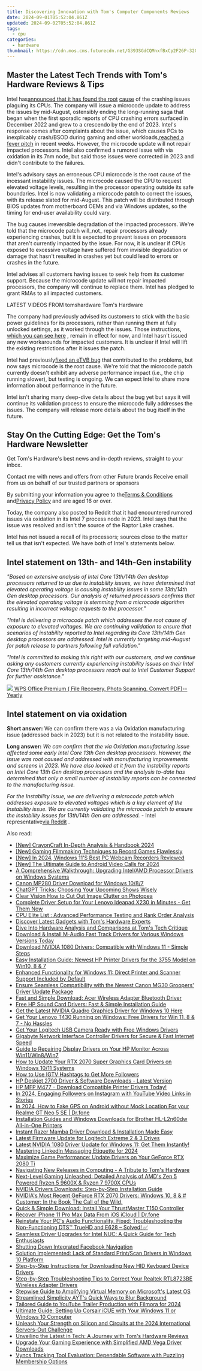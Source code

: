 ```yaml
---
title: Discovering Innovation with Tom's Computer Components Reviews
date: 2024-09-01T05:52:04.861Z
updated: 2024-09-02T05:52:04.861Z
tags:
  - cpu
categories:
  - hardware
thumbnail: https://cdn.mos.cms.futurecdn.net/G393SGdCQMnxfBxCp2F26P-320-80.png
---
```


## Master the Latest Tech Trends with Tom's Hardware Reviews & Tips

Intel has[announced that it has found the root](https://community.intel.com/t5/Processors/July-2024-Update-on-Instability-Reports-on-Intel-Core-13th-and/m-p/1617113#M74792) [cause](https://community.intel.com/t5/Processors/July-2024-Update-on-Instability-Reports-on-Intel-Core-13th-and/m-p/1617113#M74792) of the crashing issues plaguing its CPUs. The company will issue a microcode update to address the issues by mid-August, ostensibly ending the long-running saga that began when the first sporadic reports of CPU crashing errors surfaced in December 2022 and grew to a crescendo by the end of 2023\. Intel's response comes after complaints about the issue, which causes PCs to inexplicably crash/BSOD during gaming and other workloads,[reached a fever pitch](https://www.tomshardware.com/pc-components/cpus/game-publisher-claims-100-crash-rate-with-intel-cpus-alderon-games-says-company-sells-defective-13th-and-14th-gen-chips) in recent weeks. However, the microcode update will not repair impacted processors. Intel also confirmed a rumored issue with via oxidation in its 7nm node, but said those issues were corrected in 2023 and didn't contribute to the failures.

 Intel's advisory says an erroneous CPU microcode is the root cause of the incessant instability issues. The microcode caused the CPU to request elevated voltage levels, resulting in the processor operating outside its safe boundaries. Intel is now validating a microcode patch to correct the issues, with its release slated for mid-August. This patch will be distributed through BIOS updates from motherboard OEMs and via Windows updates, so the timing for end-user availability could vary.

 The bug causes irreversible degradation of the impacted processors. We're told that the microcode patch will_not_ repair processors already experiencing crashes, but it is expected to prevent issues on processors that aren't currently impacted by the issue. For now, it is unclear if CPUs exposed to excessive voltage have suffered from invisible degradation or damage that hasn't resulted in crashes yet but could lead to errors or crashes in the future.

 Intel advises all customers having issues to seek help from its customer support. Because the microcode update will not repair impacted processors, the company will continue to replace them. Intel has pledged to grant RMAs to all impacted customers.

 LATEST VIDEOS FROM tomshardware Tom's Hardware

 The company had previously advised its customers to stick with the basic power guidelines for its processors, rather than running them at fully unlocked settings, as it worked through the issues. Those instructions, [which you can see here](https://www.tomshardware.com/pc-components/cpus/intel-issues-official-statement-on-core-k-series-crashes-stick-to-intels-official-power-profiles) , remain in effect for now, and Intel hasn't issued any new workarounds for impacted customers. It is unclear if Intel will lift the existing restrictions after it issues the patch.

 Intel had previously[fixed an eTVB bug](https://www.tomshardware.com/pc-components/cpus/intel-denies-reports-that-it-identified-a-root-cause-for-core-i9-crashing-issues-investigation-continues) that contributed to the problems, but now says microcode is the root cause. We're told that the microcode patch currently doesn't exhibit any adverse performance impact (i.e., the chip running slower), but testing is ongoing. We can expect Intel to share more information about performance in the future.

 Intel isn't sharing many deep-dive details about the bug yet but says it will continue its validation process to ensure the microcode fully addresses the issues. The company will release more details about the bug itself in the future.

## Stay On the Cutting Edge: Get the Tom's Hardware Newsletter

 Get Tom's Hardware's best news and in-depth reviews, straight to your inbox.

 Contact me with news and offers from other Future brands  Receive email from us on behalf of our trusted partners or sponsors

 By submitting your information you agree to the[Terms & Conditions](https://futureplc.com/terms-conditions/) and[Privacy Policy](https://futureplc.com/privacy-policy/) and are aged 16 or over.

 Today, the company also posted to Reddit that it had encountered rumored issues via oxidation in its Intel 7 process node in 2023\. Intel says that the issue was resolved and isn't the source of the Raptor Lake crashes.

 Intel has not issued a recall of its processors; sources close to the matter tell us that isn't expected. We have both of Intel's statements below.

## Intel statement on 13th- and 14th-Gen instability

 _"Based on extensive analysis of Intel Core 13th/14th Gen desktop processors returned to us due to instability issues, we have determined that elevated operating voltage is causing instability issues in some 13th/14th Gen desktop processors. Our analysis of returned processors confirms that the elevated operating voltage is stemming from a microcode algorithm resulting in incorrect voltage requests to the processor."_

 _"Intel is delivering a microcode patch which addresses the root cause of exposure to elevated voltages. We are continuing validation to ensure that scenarios of instability reported to Intel regarding its Core 13th/14th Gen desktop processors are addressed. Intel is currently targeting mid-August for patch release to partners following full validation."_

 _"Intel is committed to making this right with our customers, and we continue asking any customers currently experiencing instability issues on their Intel Core 13th/14th Gen desktop processors reach out to Intel Customer Support for further assistance."_

<!-- affiliate ads begin -->
<a href="https://secure.2checkout.com/order/checkout.php?PRODS=38729081&QTY=1&AFFILIATE=108875&CART=1"><img src="https://website-prod.cache.wpscdn.com/img/wps-office-pdf-editor-1x.890dbda.png" border="0">
WPS Office Premium ( File Recovery, Photo Scanning, Convert PDF)--Yearly</a>
<!-- affiliate ads end -->
## Intel statement on via oxidation

**Short answer:** We can confirm there was a via Oxidation manufacturing issue (addressed back in 2023) but it is not related to the instability issue.

**Long answer:**   _We can confirm that the via Oxidation manufacturing issue affected some early Intel Core 13th Gen desktop processors. However, the issue was root caused and addressed with manufacturing improvements and screens in 2023\. We have also looked at it from the instability reports on Intel Core 13th Gen desktop processors and the analysis to-date has determined that only a small number of instability reports can be connected to the manufacturing issue._

 _For the Instability issue, we are delivering a microcode patch which addresses exposure to elevated voltages which is a key element of the Instability issue. We are currently validating the microcode patch to ensure the instability issues for 13th/14th Gen are addressed. -_ Intel representative[via Reddit](https://www.reddit.com/r/intel/comments/1e9mf04/comment/lefz09c/) .


<ins class="adsbygoogle"
     style="display:block"
     data-ad-format="autorelaxed"
     data-ad-client="ca-pub-7571918770474297"
     data-ad-slot="1223367746"></ins>



<ins class="adsbygoogle"
     style="display:block"
     data-ad-client="ca-pub-7571918770474297"
     data-ad-slot="8358498916"
     data-ad-format="auto"
     data-full-width-responsive="true"></ins>

<span class="atpl-alsoreadstyle">Also read:</span>
<div><ul>
<li><a href="https://extra-information.techidaily.com/new-crayoncraft-in-depth-analysis-and-handbook-2024/"><u>[New] CrayonCraft In-Depth Analysis & Handbook 2024</u></a></li>
<li><a href="https://on-screen-recording.techidaily.com/new-gaming-filmmaking-techniques-to-record-games-flawlessly/"><u>[New] Gaming Filmmaking  Techniques to Record Games Flawlessly</u></a></li>
<li><a href="https://desktop-recording.techidaily.com/new-in-2024-windows-11s-best-pc-webcam-recorders-reviewed/"><u>[New] In 2024, Windows 11'S Best PC Webcam Recorders Reviewed</u></a></li>
<li><a href="https://screen-activity-recording.techidaily.com/new-the-ultimate-guide-to-android-video-calls-for-2024/"><u>[New] The Ultimate Guide to Android Video Calls for 2024</u></a></li>
<li><a href="https://hardware-updates.techidaily.com/a-comprehensive-walkthrough-upgrading-intelamd-processor-drivers-on-windows-systems/"><u>A Comprehensive Walkthrough: Upgrading Intel/AMD Processor Drivers on Windows Systems</u></a></li>
<li><a href="https://hardware-updates.techidaily.com/canon-mp280-driver-download-for-windows-1087/"><u>Canon MP280 Driver Download for Windows 10/8/7</u></a></li>
<li><a href="https://tech-haven.techidaily.com/chatgpt-tricks-choosing-your-upcoming-shows-wisely/"><u>ChatGPT Tricks: Choosing Your Upcoming Shows Wisely</u></a></li>
<li><a href="https://extra-lessons.techidaily.com/clear-vision-how-to-cut-out-image-clutter-on-photopea/"><u>Clear Vision  How to Cut Out Image Clutter on Photopea</u></a></li>
<li><a href="https://hardware-updates.techidaily.com/1722967386192-complete-driver-setup-for-your-lenovo-ideapad-x230-in-minutes-get-them-now/"><u>Complete Driver Setup for Your Lenovo Ideapad X230 in Minutes - Get Them Now</u></a></li>
<li><a href="https://hardware-updates.techidaily.com/cpu-elite-list-advanced-performance-testing-and-rank-order-analysis/"><u>CPU Elite List : Advanced Performance Testing and Rank Order Analysis</u></a></li>
<li><a href="https://hardware-updates.techidaily.com/discover-latest-gadgets-with-toms-hardware-experts/"><u>Discover Latest Gadgets with Tom's Hardware Experts</u></a></li>
<li><a href="https://hardware-updates.techidaily.com/dive-into-hardware-analysis-and-comparisons-at-toms-tech-critique/"><u>Dive Into Hardware Analysis and Comparisons at Tom's Tech Critique</u></a></li>
<li><a href="https://hardware-updates.techidaily.com/1722968452582-download-and-install-m-audio-fast-track-drivers-for-various-windows-versions-today/"><u>Download & Install M-Audio Fast Track Drivers for Various Windows Versions Today</u></a></li>
<li><a href="https://hardware-updates.techidaily.com/download-nvidia-1080-drivers-compatible-with-windows-11-simple-steps/"><u>Download NVIDIA 1080 Drivers: Compatible with Windows 11 - Simple Steps</u></a></li>
<li><a href="https://hardware-updates.techidaily.com/easy-installation-guide-newest-hp-printer-drivers-for-the-3755-model-on-win10-8-and-7/"><u>Easy Installation Guide: Newest HP Printer Drivers for the 3755 Model on Win10, 8 & 7</u></a></li>
<li><a href="https://hardware-updates.techidaily.com/enhanced-functionality-for-windows-11-direct-printer-and-scanner-support-included-by-default/"><u>Enhanced Functionality for Windows 11: Direct Printer and Scanner Support Included by Default</u></a></li>
<li><a href="https://hardware-updates.techidaily.com/ensure-seamless-compatibility-with-the-newest-canon-mg30-groopers-driver-update-package/"><u>Ensure Seamless Compatibility with the Newest Canon MG30 Groopers' Driver Update Package</u></a></li>
<li><a href="https://hardware-updates.techidaily.com/fast-and-simple-download-acer-wireless-adapter-bluetooth-driver/"><u>Fast and Simple Download: Acer Wireless Adapter Bluetooth Driver</u></a></li>
<li><a href="https://hardware-updates.techidaily.com/free-hp-sound-card-drivers-fast-and-simple-installation-guide/"><u>Free HP Sound Card Drivers: Fast & Simple Installation Guide</u></a></li>
<li><a href="https://hardware-updates.techidaily.com/1722969105414-get-the-latest-nvidia-quadro-graphics-driver-for-windows-10-here/"><u>Get the Latest NVIDIA Quadro Graphics Driver for Windows 10 Here</u></a></li>
<li><a href="https://hardware-updates.techidaily.com/1722967127472-get-your-lenovo-t430-running-on-windows-free-drivers-for-win-11-8-and-7-no-hassles/"><u>Get Your Lenovo T430 Running on Windows: Free Drivers for Win 11, 8 & 7 - No Hassles</u></a></li>
<li><a href="https://hardware-updates.techidaily.com/get-your-logitech-usb-camera-ready-with-free-windows-drivers/"><u>Get Your Logitech USB Camera Ready with Free Windows Drivers</u></a></li>
<li><a href="https://hardware-updates.techidaily.com/gigabyte-network-interface-controller-drivers-for-secure-and-fast-internet-speed/"><u>Gigabyte Network Interface Controller Drivers for Secure & Fast Internet Speed</u></a></li>
<li><a href="https://hardware-updates.techidaily.com/guide-to-repairing-display-drivers-on-your-hp-monitor-across-win11win8win7/"><u>Guide to Repairing Display Drivers on Your HP Monitor Across Win11/Win8/Win7</u></a></li>
<li><a href="https://hardware-updates.techidaily.com/how-to-update-your-rtx-2070-super-graphics-card-drivers-on-windows-1011-systems/"><u>How to Update Your RTX 2070 Super Graphics Card Drivers on Windows 10/11 Systems</u></a></li>
<li><a href="https://instagram-videos.techidaily.com/how-to-use-igtv-hashtags-to-get-more-followers/"><u>How to Use IGTV Hashtags to Get More Followers</u></a></li>
<li><a href="https://hardware-updates.techidaily.com/hp-deskjet-2700-driver-and-software-downloads-latest-version/"><u>HP Deskjet 2700 Driver & Software Downloads - Latest Version</u></a></li>
<li><a href="https://hardware-updates.techidaily.com/hp-mfp-m477-download-compatible-printer-drivers-today/"><u>HP MFP M477 - Download Compatible Printer Drivers Today!</u></a></li>
<li><a href="https://instagram-clips.techidaily.com/in-2024-engaging-followers-on-instagram-with-youtube-video-links-in-stories/"><u>In 2024, Engaging Followers on Instagram with YouTube Video Links in Stories</u></a></li>
<li><a href="https://android-location.techidaily.com/in-2024-how-to-fake-gps-on-android-without-mock-location-for-your-realme-gt-neo-5-se-drfone-by-drfone-virtual/"><u>In 2024, How to Fake GPS on Android without Mock Location For your Realme GT Neo 5 SE | Dr.fone</u></a></li>
<li><a href="https://hardware-updates.techidaily.com/installation-guides-and-windows-downloads-for-brother-hl-l2n60dw-all-in-one-printers/"><u>Installation Guides and Windows Downloads for Brother HL-L2n60dw All-in-One Printers</u></a></li>
<li><a href="https://hardware-updates.techidaily.com/instant-razer-mamba-driver-download-and-installation-made-easy/"><u>Instant Razer Mamba Driver Download & Installation Made Easy</u></a></li>
<li><a href="https://hardware-updates.techidaily.com/latest-firmware-update-for-logitech-extreme-2-and-3-drives/"><u>Latest Firmware Update for Logitech Extreme 2 & 3 Drives</u></a></li>
<li><a href="https://hardware-updates.techidaily.com/1722978965013-latest-nvidia-1080-driver-update-for-windows-11-get-them-instantly/"><u>Latest NVIDIA 1080 Driver Update for Windows 11: Get Them Instantly!</u></a></li>
<li><a href="https://extra-skills.techidaily.com/mastering-linkedin-messaging-etiquette-for-2024/"><u>Mastering LinkedIn Messaging Etiquette for 2024</u></a></li>
<li><a href="https://hardware-updates.techidaily.com/maximize-game-performance-update-drivers-on-your-geforce-rtx-2080-ti/"><u>Maximize Game Performance: Update Drivers on Your GeForce RTX 2080 Ti</u></a></li>
<li><a href="https://hardware-updates.techidaily.com/navigating-new-releases-in-computing-a-tribute-to-toms-hardware/"><u>Navigating New Releases in Computing - A Tribute to Tom's Hardware</u></a></li>
<li><a href="https://hardware-updates.techidaily.com/next-level-gaming-unleashed-detailed-analysis-of-amds-zen-5-powered-ryzen-5-9600x-and-ryzen-7-9700x-cpus/"><u>Next-Level Gaming Unleashed: Detailed Analysis of AMD's Zen 5 Powered Ryzen 5 9600X & Ryzen 7 9700X CPUs</u></a></li>
<li><a href="https://hardware-updates.techidaily.com/nvidia-drivers-downloads-step-by-step-installation-guide/"><u>NVIDIA Drivers Downloads: Step-by-Step Installation Guide</u></a></li>
<li><a href="https://hardware-updates.techidaily.com/nvidias-most-recent-geforce-rtx-2070-drivers-windows-10-8-and-customer-in-the-book-the-call-of-the-wild/"><u>NVIDIA's Most Recent GeForce RTX 2070 Drivers: Windows 10, 8 & # Customer: In the Book The Call of the Wild,</u></a></li>
<li><a href="https://hardware-updates.techidaily.com/quick-and-simple-download-install-your-thrustmaster-t150-controller/"><u>Quick & Simple Download: Install Your ThrustMaster T150 Controller</u></a></li>
<li><a href="https://review-topics.techidaily.com/recover-iphone-11-pro-max-data-from-ios-icloud-drfone-by-drfone-ios-data-recovery-ios-data-recovery/"><u>Recover iPhone 11 Pro Max Data From iOS iCloud | Dr.fone</u></a></li>
<li><a href="https://driver-error.techidaily.com/reinstate-your-pcs-audio-functionality-fixed-troubleshooting-the-non-functioning-dts-truehd-and-e628-solved/"><u>Reinstate Your PC's Audio Functionality, Fixed: Troubleshooting the Non-Functioning DTS™ TrueHD and E628 – Solved! ✅</u></a></li>
<li><a href="https://hardware-updates.techidaily.com/seamless-driver-upgrades-for-intel-nuc-a-quick-guide-for-tech-enthusiasts/"><u>Seamless Driver Upgrades for Intel NUC: A Quick Guide for Tech Enthusiasts</u></a></li>
<li><a href="https://facebook.techidaily.com/shutting-down-integrated-facebook-navigation/"><u>Shutting Down Integrated Facebook Navigation</u></a></li>
<li><a href="https://driver-download.techidaily.com/solution-implemented-lack-of-standard-printscan-drivers-in-windows-10-platform/"><u>Solution Implemented: Lack of Standard Print/Scan Drivers in Windows 10 Platform</u></a></li>
<li><a href="https://hardware-updates.techidaily.com/step-by-step-instructions-for-downloading-new-hid-keyboard-device-drivers/"><u>Step-by-Step Instructions for Downloading New HID Keyboard Device Drivers</u></a></li>
<li><a href="https://hardware-updates.techidaily.com/step-by-step-troubleshooting-tips-to-correct-your-realtek-rtl8723be-wireless-adapter-drivers/"><u>Step-by-Step Troubleshooting Tips to Correct Your Realtek RTL8723BE Wireless Adapter Drivers</u></a></li>
<li><a href="https://win11.techidaily.com/stepwise-guide-to-amplifying-virtual-memory-on-microsofts-latest-os/"><u>Stepwise Guide to Amplifying Virtual Memory on Microsoft's Latest OS</u></a></li>
<li><a href="https://youtube-zero.techidaily.com/mlined-simplicity-ayts-quick-ways-to-blur-background/"><u>Streamlined Simplicity  AYT's Quick Ways to Blur Background</u></a></li>
<li><a href="https://youtube-zero.techidaily.com/red-guide-to-youtube-trailer-production-with-filmora-for-2024/"><u>Tailored Guide to YouTube Trailer Production with Filmora for 2024</u></a></li>
<li><a href="https://hardware-updates.techidaily.com/ultimate-guide-setting-up-corsair-icue-with-your-windows-11-or-windows-10-computer/"><u>Ultimate Guide: Setting Up Corsair iCUE with Your Windows 11 or Windows 10 Computer</u></a></li>
<li><a href="https://hardware-updates.techidaily.com/1723262426304-unleash-your-strength-on-silicon-and-circuits-at-the-2024-international-servers-out-challenge/"><u>Unleash Your Strength on Silicon and Circuits at the 2024 International Servers-Out Challenge</u></a></li>
<li><a href="https://hardware-updates.techidaily.com/unveiling-the-latest-in-tech-a-journey-with-toms-hardware-reviews/"><u>Unveiling the Latest in Tech: A Journey with Tom's Hardware Reviews</u></a></li>
<li><a href="https://hardware-updates.techidaily.com/upgrade-your-gaming-experience-with-simplified-amd-vega-driver-downloads/"><u>Upgrade Your Gaming Experience with Simplified AMD Vega Driver Downloads</u></a></li>
<li><a href="https://buynow-marvelous.techidaily.com/vyncs-tracking-tool-evaluation-dependable-software-with-puzzling-membership-options/"><u>Vyncs Tracking Tool Evaluation: Dependable Software with Puzzling Membership Options</u></a></li>
</ul></div>
